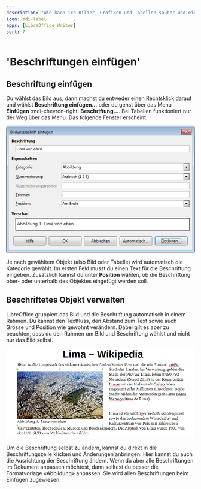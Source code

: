 ```yaml
---
description: "Wie kann ich Bilder, Grafiken und Tabellen sauber und einheitlich beschriften?"
icon: mdi-label
apps: [LibreOffice Writer]
sort: 7
---
```


# 'Beschriftungen einfügen'



## Beschriftung einfügen

Du wählst das Bild aus, dann machst du entweder einen Rechtsklick darauf und wählst __Beschriftung einfügen…__ oder du gehst über das Menu __Einfügen__ :mdi-chevron-right: __Beschriftung…__. Bei Tabellen funktioniert nur der Weg über das Menu. Das folgende Fenster erscheint:

![Beschriftung einfügen](./images/beschriftung-einfuegen.lo.png)

Je nach gewähltem Objekt (also Bild oder Tabelle) wird automatisch die Kategorie gewählt. Im ersten Feld musst du einen Text für die Beschriftung eingeben. Zusätzlich kannst du unter __Position__ wählen, ob die Beschriftung ober- oder unterhalb des Objektes eingefügt werden soll.

## Beschriftetes Objekt verwalten

LibreOffice gruppiert das Bild und die Beschriftung automatisch in einem Rahmen. Du kannst den Textfluss, den Abstand zum Text sowie auch Grösse und Position wie gewohnt verändern. Dabei gilt es aber zu beachten, dass du den Rahmen um Bild und Beschriftung wählst und nicht nur das Bild selbst.

![Rahmen um Beschriftung und Bild gewählt](./images/bild-beschriftet.lo.png)

Um die Beschriftung selbst zu ändern, kannst du direkt in die Beschriftungszeile klicken und Änderungen anbringen. Hier kannst du auch die Ausrichtung der Beschriftung ändern. Wenn du aber alle Beschriftungen im Dokument anpassen möchtest, dann solltest du besser die Formatvorlage «Abbildung» anpassen. Sie wird allen Beschriftungen beim Einfügen zugewiesen.
